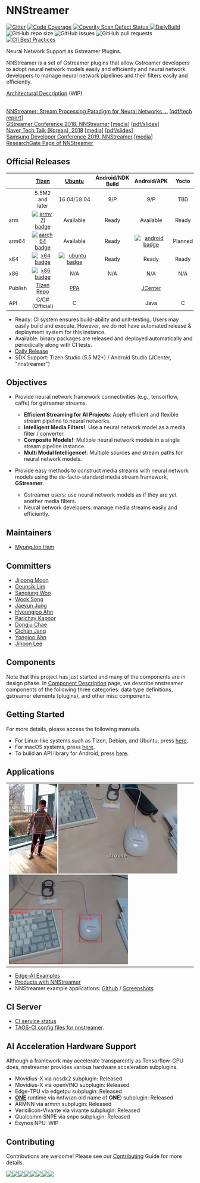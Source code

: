 # NNStreamer

[![Gitter][gitter-image]][gitter-url] 
[![Code Coverage](http://nnsuite.mooo.com/nnstreamer/ci/badge/codecoverage.svg)](http://nnsuite.mooo.com/nnstreamer/ci/gcov_html/index.html) 
<a href="https://scan.coverity.com/projects/nnsuite-nnstreamer">
<img alt="Coverity Scan Defect Status" src="https://img.shields.io/endpoint?url=https://nnsuite.mooo.com/nnstreamer/ci/badge/badge_coverity.json" />
</a> 
[![DailyBuild](http://nnsuite.mooo.com/nnstreamer/ci/daily-build/badge/daily_build_badge.svg)](http://nnsuite.mooo.com/nnstreamer/ci/daily-build/build_result/)
![GitHub repo size](https://img.shields.io/github/repo-size/nnstreamer/nnstreamer)
![GitHub issues](https://img.shields.io/github/issues/nnstreamer/nnstreamer)
![GitHub pull requests](https://img.shields.io/github/issues-pr/nnstreamer/nnstreamer)
[![CII Best Practices](https://bestpractices.coreinfrastructure.org/projects/4401/badge)](https://bestpractices.coreinfrastructure.org/projects/4401)

Neural Network Support as Gstreamer Plugins.

NNStreamer is a set of Gstreamer plugins that allow
Gstreamer developers to adopt neural network models easily and efficiently and
neural network developers to manage neural network pipelines and their filters easily and efficiently.

[Architectural Description](https://github.com/nnstreamer/nnstreamer/wiki/Architectural-Description) (WIP)<br /> <br />

[NNStreamer: Stream Processing Paradigm for Neural Networks ...](https://arxiv.org/abs/1901.04985) [[pdf/tech report](https://arxiv.org/pdf/1901.04985)]<br />
[GStreamer Conference 2018, NNStreamer](https://gstreamer.freedesktop.org/conference/2018/talks-and-speakers.html#nnstreamer-neural-networks-as-filters) [[media](https://github.com/nnstreamer/nnstreamer/wiki/Gstreamer-Conference-2018-Presentation-Video)] [[pdf/slides](https://github.com/nnstreamer/nnstreamer/wiki/slides/2018_GSTCON_Ham_181026.pdf)]<br />
[Naver Tech Talk (Korean), 2018](https://www.facebook.com/naverengineering/posts/2255360384531425) [[media](https://youtu.be/XvXxcnbRjgU)] [[pdf/slides](https://www.slideshare.net/NaverEngineering/nnstreamer-stream-pipeline-for-arbitrary-neural-networks)]<br />
[Samsung Developer Conference 2019, NNStreamer](https://www.samsungdeveloperconference.com/schedule/session/1089245) [[media](https://youtu.be/wVbMbpOjbkw)]<br />
[ResearchGate Page of NNStreamer](https://www.researchgate.net/project/Neural-Network-Streamer-nnstreamer)


## Official Releases

|     | [Tizen](http://download.tizen.org/snapshots/tizen/unified/latest/repos/standard/packages/) | [Ubuntu](https://launchpad.net/~nnstreamer/+archive/ubuntu/ppa) | Android/NDK Build | Android/APK | Yocto | macOS |
| :-- | :--: | :--: | :--: | :--: | :--: | :--: |
|     | 5.5M2 and later | 16.04/18.04 | 9/P | 9/P | TBD |   |
| arm | [![armv7l badge](http://nnsuite.mooo.com/nnstreamer/ci/daily-build/badge/armv7l_result_badge.svg)](http://nnsuite.mooo.com/nnstreamer/ci/daily-build/build_result/) | Available  | Ready | Available| Ready | N/A |
| arm64 |  [![aarch64 badge](http://nnsuite.mooo.com/nnstreamer/ci/daily-build/badge/aarch64_result_badge.svg)](http://nnsuite.mooo.com/nnstreamer/ci/daily-build/build_result/) | Available  | Ready | [![android badge](http://nnsuite.mooo.com/nnstreamer/ci/daily-build/badge/android_result_badge.svg)](http://nnsuite.mooo.com/nnstreamer/ci/daily-build/build_result/) | Planned | N/A |
| x64 | [![x64 badge](http://nnsuite.mooo.com/nnstreamer/ci/daily-build/badge/x86_64_result_badge.svg)](http://nnsuite.mooo.com/nnstreamer/ci/daily-build/build_result/)  | [![ubuntu badge](http://nnsuite.mooo.com/nnstreamer/ci/daily-build/badge/ubuntu_result_badge.svg)](http://nnsuite.mooo.com/nnstreamer/ci/daily-build/build_result/)  | Ready  | Ready | Ready | Available |
| x86 | [![x86 badge](http://nnsuite.mooo.com/nnstreamer/ci/daily-build/badge/i586_result_badge.svg)](http://nnsuite.mooo.com/nnstreamer/ci/daily-build/build_result/)  | N/A  | N/A  | N/A  | N/A | N/A |
| Publish | [Tizen Repo](http://download.tizen.org/snapshots/tizen/unified/latest/repos/standard/packages/) | [PPA](https://launchpad.net/~nnstreamer/+archive/ubuntu/ppa) |   | [JCenter](https://bintray.com/beta/#/nnsuite/nnstreamer/nnstreamer?tab=overview) |   | [Brew Tap](Documentation/getting-started-macos.md) |
| API | C/C# (Official) | C |    | Java | C  | C  |

- Ready: CI system ensures build-ability and unit-testing. Users may easily build and execute. However, we do not have automated release & deployment system for this instance.
- Available: binary packages are released and deployed automatically and periodically along with CI tests.
- [Daily Release](http://nnsuite.mooo.com/nnstreamer/ci/daily-build/build_result/)
- SDK Support: Tizen Studio (5.5 M2+) / Android Studio (JCenter, "nnstreamer")



## Objectives

- Provide neural network framework connectivities (e.g., tensorflow, caffe) for gstreamer streams.
  - **Efficient Streaming for AI Projects**: Apply efficient and flexible stream pipeline to neural networks.
  - **Intelligent Media Filters!**: Use a neural network model as a media filter / converter.
  - **Composite Models!**: Multiple neural network models in a single stream pipeline instance.
  - **Multi Modal Intelligence!**: Multiple sources and stream paths for neural network models.

- Provide easy methods to construct media streams with neural network models using the de-facto-standard media stream framework, **GStreamer**.
  - Gstreamer users: use neural network models as if they are yet another media filters.
  - Neural network developers: manage media streams easily and efficiently.

## Maintainers
* [MyungJoo Ham](https://github.com/myungjoo/)

## Committers
* [Jijoong Moon](https://github.com/jijoongmoon)
* [Geunsik Lim](https://github.com/leemgs)
* [Sangjung Woo](https://github.com/again4you)
* [Wook Song](https://github.com/wooksong)
* [Jaeyun Jung](https://github.com/jaeyun-jung)
* [Hyoungjoo Ahn](https://github.com/helloahn)
* [Parichay Kapoor](https://github.com/kparichay)
* [Dongju Chae](https://github.com/dongju-chae)
* [Gichan Jang](https://github.com/gichan-jang)
* [Yongjoo Ahn](https://github.com/anyj0527)
* [Jihoon Lee](https://github.com/zhoonit)

## Components

Note that this project has just started and many of the components are in design phase.
In [Component Description](Documentation/component-description.md) page, we describe nnstreamer components of the following three categories: data type definitions, gstreamer elements (plugins), and other misc components.

## Getting Started
For more details, please access the following manuals.
* For Linux-like systems such as Tizen, Debian, and Ubuntu, press [here](Documentation/getting-started.md).
* For macOS systems, press [here](Documentation/getting-started-macos.md).
* To build an API library for Android, press [here](api/android/README.md).

## Applications

<table border=0 width=100% cellpadding=0 cellspacing=0>
  <tbody>
    <tr>
      <td rowspan=1>
        <a href="https://github.com/nnstreamer/nnstreamer-example/blob/master/native/example_pose_estimation_tflite">
          <img src="https://raw.githubusercontent.com/nnstreamer/nnstreamer-example/master/native/example_pose_estimation_tflite/yongjoo2.webp" height=240>
        </a><a href="https://github.com/nnstreamer/nnstreamer-example/blob/master/native/example_image_classification_tflite">
          <img src="https://raw.githubusercontent.com/nnstreamer/nnstreamer-example/master/native/example_image_classification_tflite/image_classification_tflite_demo.webp" height=240>
        </a><a href="https://github.com/nnstreamer/nnstreamer-example/blob/master/native/example_object_detection_tensorflow_lite">
          <img src="https://raw.githubusercontent.com/nnstreamer/nnstreamer-example/master/native/example_object_detection_tensorflow_lite/object_detection_tflite_demo.webp" height=240>
        </a>
      </td>
    </tr>
  </tbody>
</table>

- [Edge-AI Examples](Documentation/edge-ai.md)
- [Products with NNStreamer](Documentation/products.md)
- NNStreamer example applications: [Github](https://github.com/nnstreamer/nnstreamer-example) / [Screenshots](https://github.com/nnstreamer/nnstreamer/wiki/usage-examples-screenshots)

## CI Server

- [CI service status](http://nnsuite.mooo.com/)
- [TAOS-CI config files for nnstreamer](.TAOS-CI).

## AI Acceleration Hardware Support

Although a framework may accelerate transparently as Tensorflow-GPU does, nnstreamer provides various hardware acceleration subplugins.
- Movidius-X via ncsdk2 subplugin: Released
- Movidius-X via openVINO subplugin: Released
- Edge-TPU via edgetpu subplugin: Released
- [**ONE**](https://github.com/Samsung/ONE) runtime via nnfw(an old name of **ONE**) subplugin: Released
- ARMNN via armnn subplugin: Released
- Verisilicon-Vivante via vivante subplugin: Released
- Qualcomm SNPE via snpe subplugin: Released
- Exynos NPU: WIP


[gitter-url]: https://gitter.im/nnstreamer/Lobby
[gitter-image]: http://img.shields.io/badge/+%20GITTER-JOIN%20CHAT%20%E2%86%92-1DCE73.svg?style=flat-square


## Contributing

Contributions are welcome! Please see our [Contributing](https://github.com/nnstreamer/nnstreamer/blob/main/Documentation/contributing.md) Guide for more details.

[![](https://sourcerer.io/fame/dongju-chae/nnstreamer/nnstreamer/images/0)](https://sourcerer.io/fame/dongju-chae/nnstreamer/nnstreamer/links/0)[![](https://sourcerer.io/fame/dongju-chae/nnstreamer/nnstreamer/images/1)](https://sourcerer.io/fame/dongju-chae/nnstreamer/nnstreamer/links/1)[![](https://sourcerer.io/fame/dongju-chae/nnstreamer/nnstreamer/images/2)](https://sourcerer.io/fame/dongju-chae/nnstreamer/nnstreamer/links/2)[![](https://sourcerer.io/fame/dongju-chae/nnstreamer/nnstreamer/images/3)](https://sourcerer.io/fame/dongju-chae/nnstreamer/nnstreamer/links/3)[![](https://sourcerer.io/fame/dongju-chae/nnstreamer/nnstreamer/images/4)](https://sourcerer.io/fame/dongju-chae/nnstreamer/nnstreamer/links/4)[![](https://sourcerer.io/fame/dongju-chae/nnstreamer/nnstreamer/images/5)](https://sourcerer.io/fame/dongju-chae/nnstreamer/nnstreamer/links/5)[![](https://sourcerer.io/fame/dongju-chae/nnstreamer/nnstreamer/images/6)](https://sourcerer.io/fame/dongju-chae/nnstreamer/nnstreamer/links/6)[![](https://sourcerer.io/fame/dongju-chae/nnstreamer/nnstreamer/images/7)](https://sourcerer.io/fame/dongju-chae/nnstreamer/nnstreamer/links/7)
